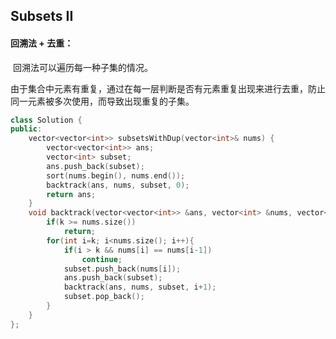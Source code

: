 ## Subsets II

#### 回溯法 + 去重：

​		回溯法可以遍历每一种子集的情况。

​		由于集合中元素有重复，通过在每一层判断是否有元素重复出现来进行去重，防止同一元素被多次使用，而导致出现重复的子集。

```c++
class Solution {
public:
    vector<vector<int>> subsetsWithDup(vector<int>& nums) {
        vector<vector<int>> ans;
        vector<int> subset;
        ans.push_back(subset);
        sort(nums.begin(), nums.end());
        backtrack(ans, nums, subset, 0);
        return ans;
    }
    void backtrack(vector<vector<int>> &ans, vector<int> &nums, vector<int> &subset, int k){
        if(k >= nums.size())
            return;
        for(int i=k; i<nums.size(); i++){
            if(i > k && nums[i] == nums[i-1])
                continue;
            subset.push_back(nums[i]);
            ans.push_back(subset);
            backtrack(ans, nums, subset, i+1);
            subset.pop_back();
        }
    }
};
```

